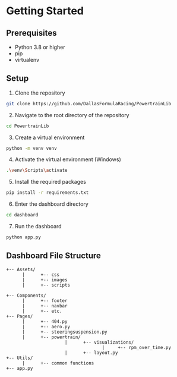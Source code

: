 # Getting Started

## Prerequisites
- Python 3.8 or higher
- pip
- virtualenv

## Setup
1. Clone the repository
```bash
git clone https://github.com/DallasFormulaRacing/PowertrainLib
```

2. Navigate to the root directory of the repository
```bash
cd PowertrainLib
```

3. Create a virtual environment
```bash
python -m venv venv
```

4. Activate the virtual environment (Windows)
```bash
.\venv\Scripts\activate
```

5. Install the required packages
```bash
pip install -r requirements.txt
```

6. Enter the dashboard directory
```bash
cd dashboard
```

7. Run the dashboard
```bash
python app.py
```


## Dashboard File Structure

```
+-- Assets/
      |      +-- css
      |      +-- images
      |      +-- scripts

+-- Components/
      |      +-- footer
      |      +-- navbar
      |      +-- etc.
+-- Pages/
      |      +-- 404.py
      |      +-- aero.py
      |      +-- steeringsuspension.py
      |      +-- powertrain/
                      |      +-- visualizations/
                                    |     +-- rpm_over_time.py
                      |      +-- layout.py
+-- Utils/
      |      +-- common functions
+-- app.py
```
